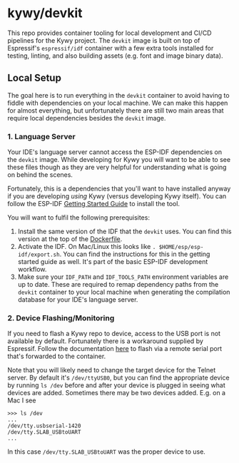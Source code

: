 # kywy/devkit

This repo provides container tooling for local development and CI/CD pipelines for the Kywy project. The `devkit` image
is built on top of Espressif's `espressif/idf` container with a few extra tools installed for testing, linting, and also
building assets (e.g. font and image binary data).

## Local Setup

The goal here is to run everything in the `devkit` container to avoid having to fiddle with dependencies on your local
machine. We can make this happen for almost everything, but unfortunately there are still two main areas that require
local dependencies besides the `devkit` image.

### 1. Language Server

Your IDE's language server cannot access the ESP-IDF dependencies on the `devkit` image. While developing for Kywy you
will want to be able to see these files though as they are very helpful for understanding what is going on behind the
scenes.

Fortunately, this is a dependencies that you'll want to have installed anyway if you are developing _using_ Kywy (versus
developing Kywy itself). You can follow the ESP-IDF [Getting Started
Guide](https://docs.espressif.com/projects/esp-idf/en/latest/esp32/get-started/) to install the tool.

You will want to fulfil the following prerequisites:

1. Install the same version of the IDF that the `devkit` uses. You can find this version at the top of the
   [Dockerfile](Dockerfile).
1. Activate the IDF. On Mac/Linux this looks like `. $HOME/esp/esp-idf/export.sh`. You can find the instructions for
   this in the getting started guide as well. It's part of the basic ESP-IDF development workflow.
1. Make sure your `IDF_PATH` and `IDF_TOOLS_PATH` environment variables are up to date. These are required to remap
   dependency paths from the `devkit` container to your local machine when generating the compilation database for your
   IDE's language server.

### 2. Device Flashing/Monitoring

If you need to flash a Kywy repo to device, access to the USB port is not available by default. Fortunately there is a
workaround supplied by Espressif. Follow the documentation
[here](https://docs.espressif.com/projects/esp-idf/en/latest/esp32/api-guides/tools/idf-docker-image.html#using-remote-serial-port)
to flash via a remote serial port that's forwarded to the container.

Note that you will likely need to change the target device for the Telnet server. By default it's `/dev/ttyUSB0`, but
you can find the appropriate device by running `ls /dev` before and after your device is plugged in seeing what devices
are added. Sometimes there may be two devices added. E.g. on a Mac I see

```
>>> ls /dev
...
/dev/tty.usbserial-1420
/dev/tty.SLAB_USBtoUART
...
```

In this case `/dev/tty.SLAB_USBtoUART` was the proper device to use.
